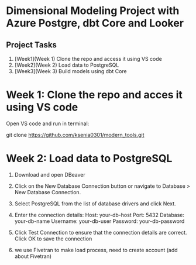 # Dimensional Modeling Project with Azure Postgre, dbt Core and Looker

## Project Tasks

1. [Week1](Week 1) Clone the repo and access it using VS code
2. [Week2](Week 2) Load data to PostgreSQL
3. [Week3](Week 3) Build models using dbt Core


# Week 1: Clone the repo and acces it using VS code

Open VS code and run in terminal:

git clone https://github.com/ksenia0301/modern_tools.git

# Week 2: Load data to PostgreSQL

1. Download and open DBeaver
2. Click on the New Database Connection button or navigate to Database > New Database Connection.
3. Select PostgreSQL from the list of database drivers and click Next.
4. Enter the connection details:
   Host: your-db-host
   Port: 5432
   Database: your-db-name
   Username: your-db-user
   Password: your-db-password
5. Click Test Connection to ensure that the connection details are correct. Click OK to save the connection

6. we use Fivetran to make load process, need to create account (add about Fivetran)




